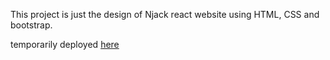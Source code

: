This project is just the design of Njack react website using HTML, CSS and bootstrap.

temporarily deployed [here](njacktest.surge.sh)
